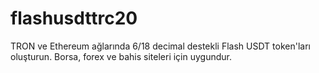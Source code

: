 # flashusdttrc20
TRON ve Ethereum ağlarında 6/18 decimal destekli Flash USDT token'ları oluşturun. Borsa, forex ve bahis siteleri için uygundur.
